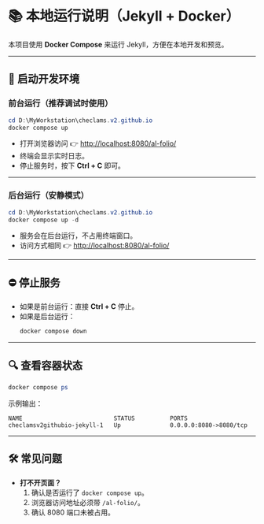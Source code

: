 # 📚 本地运行说明（Jekyll + Docker）

本项目使用 **Docker Compose** 来运行 Jekyll，方便在本地开发和预览。

---

## 🚀 启动开发环境

### 前台运行（推荐调试时使用）
```powershell
cd D:\MyWorkstation\checlams.v2.github.io
docker compose up
```
- 打开浏览器访问 👉 [http://localhost:8080/al-folio/](http://localhost:8080/al-folio/)  
- 终端会显示实时日志。  
- 停止服务时，按下 **Ctrl + C** 即可。

---

### 后台运行（安静模式）
```powershell
cd D:\MyWorkstation\checlams.v2.github.io
docker compose up -d
```
- 服务会在后台运行，不占用终端窗口。  
- 访问方式相同 👉 [http://localhost:8080/al-folio/](http://localhost:8080/al-folio/)  

---

## ⛔ 停止服务

- 如果是前台运行：直接 **Ctrl + C** 停止。  
- 如果是后台运行：  
  ```powershell
  docker compose down
  ```

---

## 🔍 查看容器状态
```powershell
docker compose ps
```
示例输出：
```
NAME                          STATUS          PORTS
checlamsv2githubio-jekyll-1   Up              0.0.0.0:8080->8080/tcp
```

---

## 🛠 常见问题
- **打不开页面？**  
  1. 确认是否运行了 `docker compose up`。  
  2. 浏览器访问地址必须带 `/al-folio/`。  
  3. 确认 8080 端口未被占用。  
